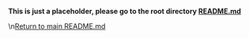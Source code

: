 **This is just a placeholder, please go to the root directory [README.md](../README.md)**

\n[Return to main README.md](../README.md)
